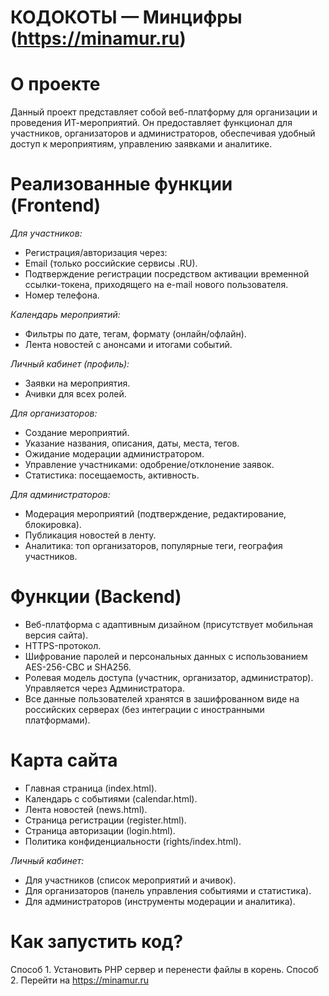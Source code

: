 # КОДОКОТЫ — Минцифры (https://minamur.ru)

# О проекте
Данный проект представляет собой веб-платформу для организации и проведения ИТ-мероприятий. Он предоставляет функционал для участников, организаторов и администраторов, обеспечивая удобный доступ к мероприятиям, управлению заявками и аналитике.

# Реализованные функции (Frontend)
*Для участников:*
- Регистрация/авторизация через:
- Email (только российские сервисы .RU).
- Подтверждение регистрации посредством активации временной ссылки-токена, приходящего на e-mail нового пользователя.
- Номер телефона.

*Календарь мероприятий:*
- Фильтры по дате, тегам, формату (онлайн/офлайн).
- Лента новостей с анонсами и итогами событий.

*Личный кабинет (профиль):*
- Заявки на мероприятия.
- Ачивки для всех ролей.

*Для организаторов:*
- Создание мероприятий.
- Указание названия, описания, даты, места, тегов.
- Ожидание модерации администратором.
- Управление участниками: одобрение/отклонение заявок.
- Статистика: посещаемость, активность.

*Для администраторов:*
- Модерация мероприятий (подтверждение, редактирование, блокировка).
- Публикация новостей в ленту.
- Аналитика: топ организаторов, популярные теги, география участников.

# Функции (Backend)
- Веб-платформа с адаптивным дизайном (присутствует мобильная версия сайта).
- HTTPS-протокол.
- Шифрование паролей и персональных данных с использованием AES-256-CBC и SHA256.
- Ролевая модель доступа (участник, организатор, администратор). Управляется через Администратора.
- Все данные пользователей хранятся в зашифрованном виде на российских серверах (без интеграции с иностранными платформами).

# Карта сайта
- Главная страница (index.html).
- Календарь с событиями (calendar.html).
- Лента новостей (news.html).
- Страница регистрации (register.html).
- Страница авторизации (login.html).
- Политика конфиденциальности (rights/index.html).

*Личный кабинет:*
- Для участников (список мероприятий и ачивок).
- Для организаторов (панель управления событиями и статистика).
- Для администраторов (инструменты модерации и аналитика).

# Как запустить код?
Способ 1. Установить PHP сервер и перенести файлы в корень.
Способ 2. Перейти на https://minamur.ru
